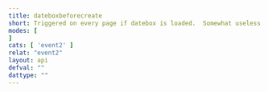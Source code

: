 ```yaml
---
title: dateboxbeforecreate
short: Triggered on every page if datebox is loaded.  Somewhat useless
modes: [
]
cats: [ 'event2' ]
relat: "event2"
layout: api
defval: ""
dattype: ""
---
```



